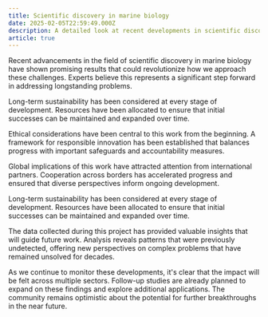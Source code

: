 ```yaml
---
title: Scientific discovery in marine biology
date: 2025-02-05T22:59:49.000Z
description: A detailed look at recent developments in scientific discovery in marine biology
article: true
---
```

Recent advancements in the field of scientific discovery in marine biology have shown promising results that could revolutionize how we approach these challenges. Experts believe this represents a significant step forward in addressing longstanding problems.

<!-- more -->

Long-term sustainability has been considered at every stage of development. Resources have been allocated to ensure that initial successes can be maintained and expanded over time.

Ethical considerations have been central to this work from the beginning. A framework for responsible innovation has been established that balances progress with important safeguards and accountability measures.

Global implications of this work have attracted attention from international partners. Cooperation across borders has accelerated progress and ensured that diverse perspectives inform ongoing development.

Long-term sustainability has been considered at every stage of development. Resources have been allocated to ensure that initial successes can be maintained and expanded over time.

The data collected during this project has provided valuable insights that will guide future work. Analysis reveals patterns that were previously undetected, offering new perspectives on complex problems that have remained unsolved for decades.

As we continue to monitor these developments, it's clear that the impact will be felt across multiple sectors. Follow-up studies are already planned to expand on these findings and explore additional applications. The community remains optimistic about the potential for further breakthroughs in the near future.
